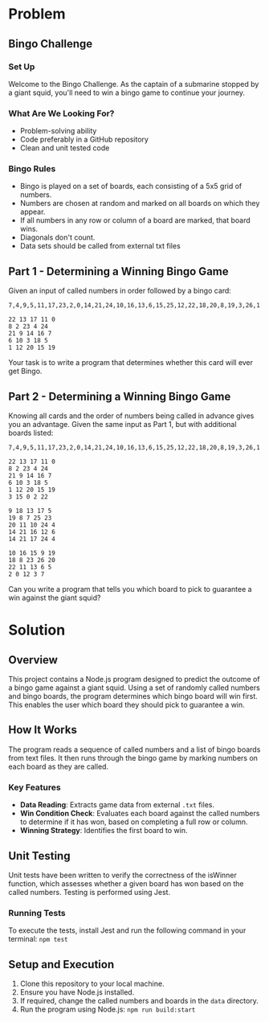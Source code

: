 # Problem

## Bingo Challenge

### Set Up
Welcome to the Bingo Challenge. As the captain of a submarine stopped by a giant squid, you'll need to win a bingo game to continue your
journey.

### What Are We Looking For?
- Problem-solving ability
- Code preferably in a GitHub repository
- Clean and unit tested code

### Bingo Rules
- Bingo is played on a set of boards, each consisting of a 5x5 grid of numbers.
- Numbers are chosen at random and marked on all boards on which they appear.
- If all numbers in any row or column of a board are marked, that board wins.
- Diagonals don't count.
- Data sets should be called from external txt files

## Part 1 - Determining a Winning Bingo Game
Given an input of called numbers in order followed by a bingo card:

`7,4,9,5,11,17,23,2,0,14,21,24,10,16,13,6,15,25,12,22,18,20,8,19,3,26,1`

```
22 13 17 11 0
8 2 23 4 24
21 9 14 16 7
6 10 3 18 5
1 12 20 15 19
```

Your task is to write a program that determines whether this card will ever get Bingo.

## Part 2 - Determining a Winning Bingo Game
Knowing all cards and the order of numbers being called in advance gives you an advantage. Given the same input as Part 1, but with
additional boards listed:

`7,4,9,5,11,17,23,2,0,14,21,24,10,16,13,6,15,25,12,22,18,20,8,19,3,26,1`

```
22 13 17 11 0
8 2 23 4 24
21 9 14 16 7
6 10 3 18 5
1 12 20 15 19
3 15 0 2 22

9 18 13 17 5
19 8 7 25 23
20 11 10 24 4
14 21 16 12 6
14 21 17 24 4

10 16 15 9 19
18 8 23 26 20
22 11 13 6 5
2 0 12 3 7
```

Can you write a program that tells you which board to pick to guarantee a win against the giant squid?

# Solution

## Overview
This project contains a Node.js program designed to predict the outcome of a bingo game against a giant squid. Using a set of randomly called numbers and bingo boards, the program determines which bingo board will win first. This enables the user which board they should pick to guarantee a win.

## How It Works
The program reads a sequence of called numbers and a list of bingo boards from text files. It then runs through the bingo game by marking numbers on each board as they are called. 

### Key Features
- **Data Reading**: Extracts game data from external `.txt` files.
- **Win Condition Check**: Evaluates each board against the called numbers to determine if it has won, based on completing a full row or column.
- **Winning Strategy**: Identifies the first board to win.

## Unit Testing
Unit tests have been written to verify the correctness of the isWinner function, which assesses whether a given board has won based on the called numbers. Testing is performed using Jest.

### Running Tests
To execute the tests, install Jest and run the following command in your terminal:
```npm test```

## Setup and Execution
1. Clone this repository to your local machine.
2. Ensure you have Node.js installed.
3. If required, change the called numbers and boards in the `data` directory.
4. Run the program using Node.js:
```npm run build:start```

